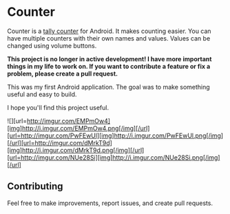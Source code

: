 # Counter

Counter is a [tally counter](http://en.wikipedia.org/wiki/Tally_counter) for Android. It
makes counting easier. You can have multiple counters with their own names and values. Values can be
changed using volume buttons.

**This project is no longer in active development! I have more important things in my life to work
on. If you want to contribute a feature or fix a problem, please create a pull request.**

This was my first Android application. The goal was to make something useful and easy to build.

I hope you'll find this project useful.

![][url=http://imgur.com/EMPmOw4][img]http://i.imgur.com/EMPmOw4.png[/img][/url][url=http://imgur.com/PwFEwUl][img]http://i.imgur.com/PwFEwUl.png[/img][/url][url=http://imgur.com/dMrkT9d][img]http://i.imgur.com/dMrkT9d.png[/img][/url][url=http://imgur.com/NUe28Si][img]http://i.imgur.com/NUe28Si.png[/img][/url]

## Contributing
Feel free to make improvements, report issues, and create pull requests.
